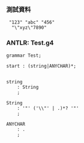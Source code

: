 
### 測試資料
```
 "123" "abc" "456"
  "\"xyz\"7890"
```

### ANTLR: Test.g4
```g4
grammar Test;

start : (string|ANYCHAR)*;


string
	: String
	;

String
	: '"' ('\\"' | .)*? '"'
	;

ANYCHAR
	: .
	;

```
